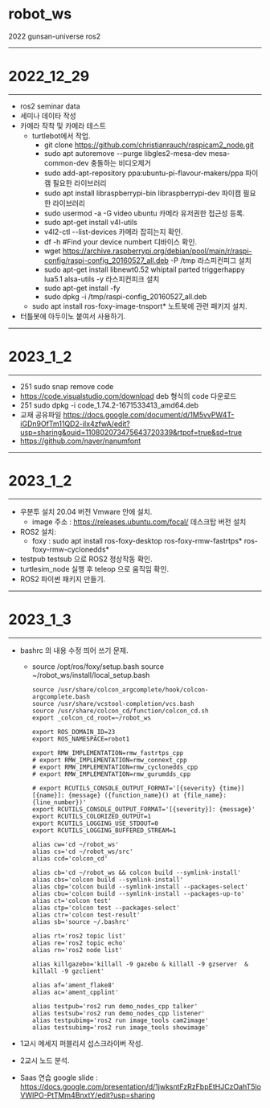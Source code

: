 # robot_ws
2022 gunsan-universe ros2

- - -
# 2022_12_29
- - -
* ros2 seminar data
* 세미나 데이타 작성
* 카메라 작착 및 카메라 테스트
	* turtlebot에서 작업.
		* git clone https://github.com/christianrauch/raspicam2_node.git
		* sudo apt autoremove --purge libgles2-mesa-dev mesa-common-dev 충돌하는 비디오제거
		* sudo add-apt-repository ppa:ubuntu-pi-flavour-makers/ppa 파이캠 필요한 라이브러리
		* sudo apt install libraspberrypi-bin libraspberrypi-dev 파이캠 필요한 라이브러리
		* sudo usermod -a -G video ubuntu 카메라 유저권한 접근성 등록.
		* sudo apt-get install v4l-utils
		* v4l2-ctl --list-devices	카메라 잡히는지 확인.
		* df -h #Find your device numbert 디바이스 확인.
		* wget https://archive.raspberrypi.org/debian/pool/main/r/raspi-config/raspi-config_20160527_all.deb -P /tmp 라스피컨피그 설치
		* sudo apt-get install libnewt0.52 whiptail parted triggerhappy lua5.1 alsa-utils -y 라스피컨피크 설치
		* sudo apt-get install -fy
		* sudo dpkg -i /tmp/raspi-config_20160527_all.deb
	* sudo apt install ros-foxy-image-tnsport* 노트북에 관련 패키지 설치.
* 터틀봇에 아두이노 붙여서 사용하기.


- - -
# 2023_1_2
- - -
*   251  sudo snap remove code
*   https://code.visualstudio.com/download deb 형식의 code 다운로드
*   251  sudo dpkg -i code_1.74.2-1671533413_amd64.deb
*  교재 공유파일 https://docs.google.com/document/d/1M5vvPW4T-iGDn9OfTm11QD2-iIx4zfwA/edit?usp=sharing&ouid=110802073475643720339&rtpof=true&sd=true
*  https://github.com/naver/nanumfont


- - -
# 2023_1_2
- - -
* 우분투 설치 20.04 버전 Vmware 안에 설치.
	* image 주소 : https://releases.ubuntu.com/focal/ 데스크탑 버전 설치
* ROS2 설치:
	* foxy : sudo apt install ros-foxy-desktop ros-foxy-rmw-fastrtps* ros-foxy-rmw-cyclonedds*
* testpub testsub 으로 ROS2 정상작동 확인.
* turtlesim_node 실행 후 teleop 으로 움직임 확인.
* ROS2 파이썬 패키지 만들기.

- - -
# 2023_1_3
- - -
* bashrc 의 내용 수정 띄어 쓰기 문제.
	* 	source /opt/ros/foxy/setup.bash
			source ~/robot_ws/install/local_setup.bash

			source /usr/share/colcon_argcomplete/hook/colcon-argcomplete.bash
			source /usr/share/vcstool-completion/vcs.bash
			source /usr/share/colcon_cd/function/colcon_cd.sh
			export _colcon_cd_root=~/robot_ws

			export ROS_DOMAIN_ID=23
			export ROS_NAMESPACE=robot1

			export RMW_IMPLEMENTATION=rmw_fastrtps_cpp
			# export RMW_IMPLEMENTATION=rmw_connext_cpp
			# export RMW_IMPLEMENTATION=rmw_cyclonedds_cpp
			# export RMW_IMPLEMENTATION=rmw_gurumdds_cpp

			# export RCUTILS_CONSOLE_OUTPUT_FORMAT='[{severity} {time}] [{name}]: {message} ({function_name}() at {file_name}:{line_number})'
			export RCUTILS_CONSOLE_OUTPUT_FORMAT='[{severity}]: {message}'
			export RCUTILS_COLORIZED_OUTPUT=1
			export RCUTILS_LOGGING_USE_STDOUT=0
			export RCUTILS_LOGGING_BUFFERED_STREAM=1

			alias cw='cd ~/robot_ws'
			alias cs='cd ~/robot_ws/src'
			alias ccd='colcon_cd'

			alias cb='cd ~/robot_ws && colcon build --symlink-install'
			alias cbs='colcon build --symlink-install'
			alias cbp='colcon build --symlink-install --packages-select'
			alias cbu='colcon build --symlink-install --packages-up-to'
			alias ct='colcon test'
			alias ctp='colcon test --packages-select'
			alias ctr='colcon test-result'
			alias sb='source ~/.bashrc'

			alias rt='ros2 topic list'
			alias re='ros2 topic echo'
			alias rn='ros2 node list'

			alias killgazebo='killall -9 gazebo & killall -9 gzserver  & killall -9 gzclient'

			alias af='ament_flake8'
			alias ac='ament_cpplint'

			alias testpub='ros2 run demo_nodes_cpp talker'
			alias testsub='ros2 run demo_nodes_cpp listener'
			alias testpubimg='ros2 run image_tools cam2image'
			alias testsubimg='ros2 run image_tools showimage'
* 1교시 메세지 퍼블리셔 섭스크라이버 작성.
* 2교시 노드 분석.


*  Saas 연습 google slide  : https://docs.google.com/presentation/d/1jwksntFzRzFbpEtHJCzOahT5loVWIPO-PtTMm4BnxtY/edit?usp=sharing

